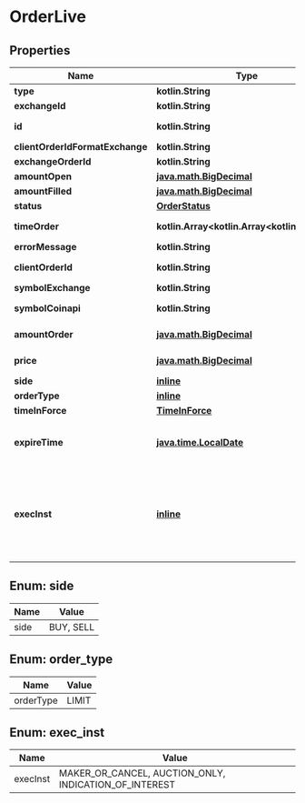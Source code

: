 
# OrderLive

## Properties
Name | Type | Description | Notes
------------ | ------------- | ------------- | -------------
**type** | **kotlin.String** | Result type name |  [optional]
**exchangeId** | **kotlin.String** | Exchange name |  [optional]
**id** | **kotlin.String** | Client unique identifier for the trade. |  [optional]
**clientOrderIdFormatExchange** | **kotlin.String** | Hash client id |  [optional]
**exchangeOrderId** | **kotlin.String** | Exchange order id |  [optional]
**amountOpen** | [**java.math.BigDecimal**](java.math.BigDecimal.md) | Amount open |  [optional]
**amountFilled** | [**java.math.BigDecimal**](java.math.BigDecimal.md) | Amount filled |  [optional]
**status** | [**OrderStatus**](OrderStatus.md) |  |  [optional]
**timeOrder** | **kotlin.Array&lt;kotlin.Array&lt;kotlin.String&gt;&gt;** | History of order status changes |  [optional]
**errorMessage** | **kotlin.String** | Error message |  [optional]
**clientOrderId** | **kotlin.String** | Client unique identifier for the trade. |  [optional]
**symbolExchange** | **kotlin.String** | The symbol of the order. |  [optional]
**symbolCoinapi** | **kotlin.String** | The CoinAPI symbol of the order. |  [optional]
**amountOrder** | [**java.math.BigDecimal**](java.math.BigDecimal.md) | Quoted decimal amount to purchase. |  [optional]
**price** | [**java.math.BigDecimal**](java.math.BigDecimal.md) | Quoted decimal amount to spend per unit. |  [optional]
**side** | [**inline**](#SideEnum) | Buy or Sell |  [optional]
**orderType** | [**inline**](#OrderTypeEnum) | The order type. |  [optional]
**timeInForce** | [**TimeInForce**](TimeInForce.md) |  |  [optional]
**expireTime** | [**java.time.LocalDate**](java.time.LocalDate.md) | Required for orders with time_in_force &#x3D; GOOD_TILL_TIME_EXCHANGE, GOOD_TILL_TIME_OMS |  [optional]
**execInst** | [**inline**](#kotlin.Array&lt;ExecInstEnum&gt;) | Order execution instructions are documented in the separate section: &lt;a href&#x3D;\&quot;#oeml-order-params-exec\&quot;&gt;OEML / Starter Guide / Order parameters / Execution instructions&lt;/a&gt;  |  [optional]


<a name="SideEnum"></a>
## Enum: side
Name | Value
---- | -----
side | BUY, SELL


<a name="OrderTypeEnum"></a>
## Enum: order_type
Name | Value
---- | -----
orderType | LIMIT


<a name="kotlin.Array<ExecInstEnum>"></a>
## Enum: exec_inst
Name | Value
---- | -----
execInst | MAKER_OR_CANCEL, AUCTION_ONLY, INDICATION_OF_INTEREST



